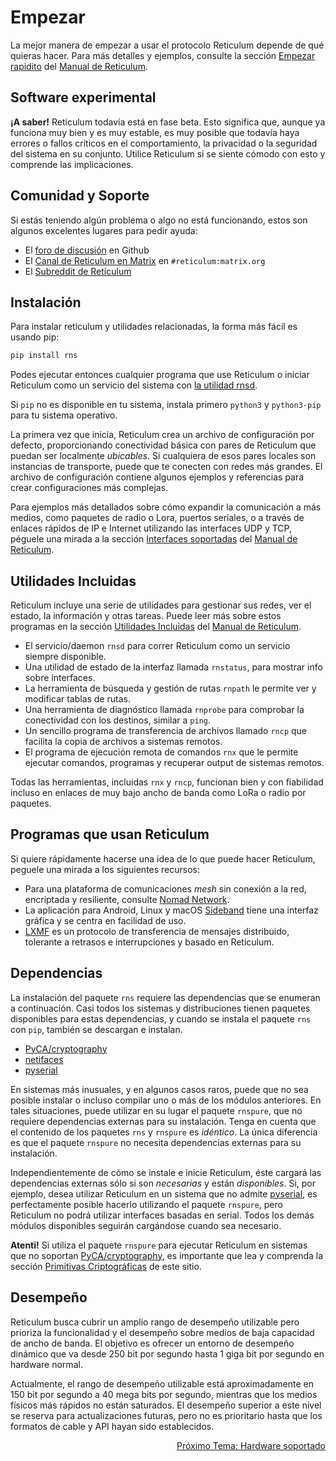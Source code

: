 # Empezar
La mejor manera de empezar a usar el protocolo Reticulum depende de qué
quieras hacer. Para más detalles y ejemplos, consulte la sección [Empezar rapidito](manual/gettingstartedfast.html) del [Manual de Reticulum](manual/index.html).

## Software experimental
**¡A saber!** Reticulum todavía está en fase beta. Esto significa que, aunque ya funciona muy bien y es muy estable, es muy
posible que todavía haya errores o fallos críticos en el comportamiento, la privacidad o la seguridad del sistema en su conjunto.
Utilice Reticulum si se siente cómodo con esto y comprende las implicaciones.

## Comunidad y Soporte

Si estás teniendo algún problema o algo no está funcionando, estos son algunos excelentes lugares para pedir ayuda:

- El [foro de discusión](https://github.com/markqvist/Reticulum/discussions) en Github
- El [Canal de Reticulum en Matrix](https://matrix.to/#/#reticulum:matrix.org) en `#reticulum:matrix.org`
- El [Subreddit de Reticulum](https://reddit.com/r/reticulum)

## Instalación
Para instalar reticulum y utilidades relacionadas, la forma más fácil es usando pip:

```bash
pip install rns
```

Podes ejecutar entonces cualquier programa que use Reticulum o iniciar Reticulum como un servicio del sistema con [la utilidad rnsd](manual/using.html#the-rnsd-utility).

Si `pip` no es disponible en tu sistema, instala primero `python3` y `python3-pip` para tu sistema operativo.

La primera vez que inicia, Reticulum crea un archivo de configuración por defecto, proporcionando conectividad básica con pares
de Reticulum que puedan ser localmente *ubicables*. Si cualquiera de esos pares locales son instancias de transporte, puede que
te conecten con redes más grandes. El archivo de configuración contiene algunos ejemplos y referencias para crear configuraciones
más complejas.

Para ejemplos más detallados sobre cómo expandir la comunicación a más medios, como paquetes de radio o Lora, puertos seriales,
o a través de enlaces rápidos de IP e Internet utilizando las interfaces UDP y TCP, péguele una mirada a la sección
[Interfaces soportadas](manual/interfaces.html) del [Manual de Reticulum](manual/index.html).

## Utilidades Incluidas

Reticulum incluye una serie de utilidades para gestionar sus redes, ver el estado, la información y otras tareas. Puede leer
más sobre estos programas en la sección [Utilidades Incluidas](manual/using.html#utilidades-incluidas) del [Manual de Reticulum](manual/index.html).

- El servicio/daemon `rnsd` para correr Reticulum como un servicio siempre disponible.
- Una utilidad de estado de la interfaz llamada `rnstatus`, para mostrar info sobre interfaces.
- La herramienta de búsqueda y gestión de rutas `rnpath` le permite ver y modificar tablas de rutas.
- Una herramienta de diagnóstico llamada `rnprobe` para comprobar la conectividad con los destinos, similar a `ping`.
- Un sencillo programa de transferencia de archivos llamado `rncp` que facilita la copia de archivos a sistemas remotos.
- El programa de ejecución remota de comandos `rnx` que le permite ejecutar comandos, programas y recuperar output de sistemas remotos.

Todas las herramientas, incluidas `rnx` y `rncp`, funcionan bien y con fiabilidad incluso en enlaces de muy bajo ancho de banda como LoRa o radio por paquetes.

## Programas que usan Reticulum
Si quiere rápidamente hacerse una idea de lo que puede hacer Reticulum, peguele una mirada a los siguientes recursos:

- Para una plataforma de comunicaciones *mesh* sin conexión a la red, encriptada y resiliente, consulte [Nomad Network](https://github.com/markqvist/NomadNet).
- La aplicación para Android, Linux y macOS [Sideband](https://github.com/markqvist/sideband) tiene una interfaz gráfica y se centra en facilidad de uso.
- [LXMF](https://github.com/markqvist/lxmf) es un protocolo de transferencia de mensajes distribuido, tolerante a retrasos e interrupciones y basado en Reticulum.

## Dependencias

La instalación del paquete `rns` requiere las dependencias que se enumeran a continuación. Casi todos los sistemas y distribuciones tienen paquetes disponibles para estas dependencias, y cuando se instala el paquete `rns` con `pip`, también se descargan e instalan.

- [PyCA/cryptography](https://github.com/pyca/cryptography)
- [netifaces](https://github.com/al45tair/netifaces)
- [pyserial](https://github.com/pyserial/pyserial)

En sistemas más inusuales, y en algunos casos raros, puede que no sea posible instalar o incluso compilar uno o más de los módulos anteriores. En tales situaciones, puede utilizar en su lugar el paquete `rnspure`, que no requiere dependencias externas para su instalación. Tenga en cuenta que el contenido de los paquetes `rns` y `rnspure` es *idéntico*. La única diferencia es que el paquete `rnspure` no necesita dependencias externas para su instalación.

Independientemente de cómo se instale e inicie Reticulum, éste cargará las dependencias externas sólo si son *necesarias* y están *disponibles*. Si, por ejemplo, desea utilizar Reticulum en un sistema que no admite [pyserial](https://github.com/pyserial/pyserial), es perfectamente posible hacerlo utilizando el paquete `rnspure`, pero Reticulum no podrá utilizar interfaces basadas en serial. Todos los demás módulos disponibles seguirán cargándose cuando sea necesario.

**Atenti!** Si utiliza el paquete `rnspure` para ejecutar Reticulum en sistemas que no soportan [PyCA/cryptography](https://github.com/pyca/cryptography), es importante que lea y comprenda la sección [Primitivas Criptográficas](crypto_es.html) de este sitio.

## Desempeño

Reticulum busca cubrir un amplio rango de desempeño utilizable pero prioriza la funcionalidad y el desempeño sobre medios de baja capacidad de ancho de banda. El objetivo es ofrecer un entorno de desempeño dinámico que va desde 250 bit por segundo hasta 1 giga bit por segundo en hardware normal.

Actualmente, el rango de desempeño utilizable está aproximadamente en 150 bit por segundo a 40 mega bits por segundo, mientras que los medios físicos más rápidos no están saturados. El desempeño superior a este nivel se reserva para actualizaciones futuras, pero no es prioritario hasta que los formatos de cable y API hayan sido establecidos.

<p align="right"><a href="hardware_es.html">Próximo Tema: Hardware soportado</a></p>

